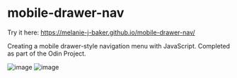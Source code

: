 # mobile-drawer-nav

Try it here: https://melanie-j-baker.github.io/mobile-drawer-nav/

Creating a mobile drawer-style navigation menu with JavaScript. Completed as part of the Odin Project.

![image](https://github.com/Melanie-J-Baker/mobile-drawer-nav/assets/104843873/9a9925e1-2f78-4fa8-ab44-5568d0e65b54)
![image](https://github.com/Melanie-J-Baker/mobile-drawer-nav/assets/104843873/3556a026-793a-46f4-afa4-961fb2a339ed)
